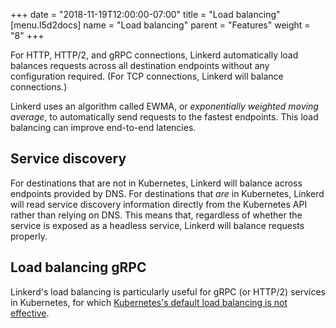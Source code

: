 +++
date = "2018-11-19T12:00:00-07:00"
title = "Load balancing"
[menu.l5d2docs]
  name = "Load balancing"
  parent = "Features"
  weight = "8"
+++

For HTTP, HTTP/2, and gRPC connections, Linkerd automatically load balances
requests across all destination endpoints without any configuration required.
(For TCP connections, Linkerd will balance connections.)

Linkerd uses an algorithm called EWMA, or *exponentially weighted moving average*,
to automatically send requests to the fastest endpoints. This load balancing can
improve end-to-end latencies.

## Service discovery

For destinations that are not in Kubernetes, Linkerd will balance across
endpoints provided by DNS. For destinations that *are* in Kubernetes, Linkerd
will read service discovery information directly from the Kubernetes API rather
than relying on DNS. This means that, regardless of whether the service is
exposed as a headless service, Linkerd will balance requests properly.

## Load balancing gRPC

Linkerd's load balancing is particularly useful for gRPC (or HTTP/2) services
in Kubernetes, for which [Kubernetes's default load balancing is not
effective](https://kubernetes.io/blog/2018/11/07/grpc-load-balancing-on-kubernetes-without-tears/).


